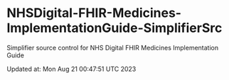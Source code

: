 # NHSDigital-FHIR-Medicines-ImplementationGuide-SimplifierSrc  
Simplifier source control for NHS Digital FHIR Medicines Implementation Guide  


Updated at: Mon Aug 21 00:47:51 UTC 2023
